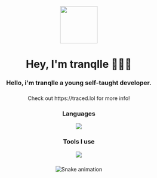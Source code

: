 <div align="center">
  <img height="100" src="https://avatars.githubusercontent.com/u/140763545?s=400&u=083db6ce9f29777284b8e26ee512a6ddd137c0e7&v=4"  />
</div>

###

<h1 align="center">Hey, I'm tranqlle 🙋🏽‍♂️</h1>

###

<h3 align="center">Hello, i'm tranqlle a young self-taught developer.</h3>

###

<p align="center">Check out https://traced.lol for more info!</p>

###

<h3 align="center">Languages</h3>
<div align="center" target="_blank" style="margin-top: 10px">
   <a href="https://traced.lol" target="_blank"><img src="https://skillicons.dev/icons?i=html,css,js,ts,next,react,nodejs,tailwind&theme=dark" /></a>
</div>

<h3 align="center">Tools I use</h3>
<div align="center">
    <a href="https://traced.lol" target="_blank"><img src="https://skillicons.dev/icons?i=vscode,powershell,git,linux,vercel,github,discord&theme=dark" /></a>
</div>

###

<div align="center">

  ![Snake animation](https://github.com/danielbped/danielbped/blob/output/github-contribution-grid-snake.svg)
  
</div>

###
